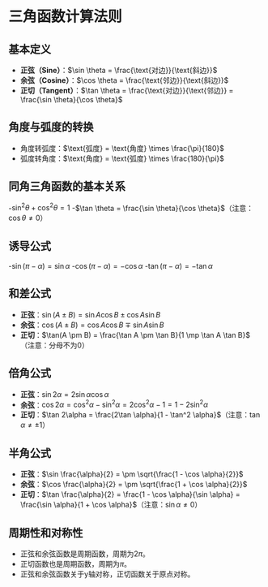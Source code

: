 # 三角函数计算法则

## 基本定义

- **正弦（Sine）**：$\sin \theta = \frac{\text{对边}}{\text{斜边}}$
- **余弦（Cosine）**：$\cos \theta = \frac{\text{邻边}}{\text{斜边}}$
- **正切（Tangent）**：$\tan \theta = \frac{\text{对边}}{\text{邻边}} = \frac{\sin \theta}{\cos \theta}$

## 角度与弧度的转换

- 角度转弧度：$\text{弧度} = \text{角度} \times \frac{\pi}{180}$
- 弧度转角度：$\text{角度} = \text{弧度} \times \frac{180}{\pi}$

## 同角三角函数的基本关系

-$\sin^2 \theta + \cos^2 \theta = 1$
-$\tan \theta = \frac{\sin \theta}{\cos \theta}$（注意：$\cos \theta \neq 0$）

## 诱导公式

-$\sin(\pi - \alpha) = \sin \alpha$
-$\cos(\pi - \alpha) = -\cos \alpha$
-$\tan(\pi - \alpha) = -\tan \alpha$

## 和差公式

- **正弦**：$\sin(A \pm B) = \sin A \cos B \pm \cos A \sin B$
- **余弦**：$\cos(A \pm B) = \cos A \cos B \mp \sin A \sin B$
- **正切**：$\tan(A \pm B) = \frac{\tan A \pm \tan B}{1 \mp \tan A \tan B}$（注意：分母不为0）

## 倍角公式

- **正弦**：$\sin 2\alpha = 2\sin \alpha \cos \alpha$
- **余弦**：$\cos 2\alpha = \cos^2 \alpha - \sin^2 \alpha = 2\cos^2 \alpha - 1 = 1 - 2\sin^2 \alpha$
- **正切**：$\tan 2\alpha = \frac{2\tan \alpha}{1 - \tan^2 \alpha}$（注意：$\tan \alpha \neq \pm 1$）

## 半角公式

- **正弦**：$\sin \frac{\alpha}{2} = \pm \sqrt{\frac{1 - \cos \alpha}{2}}$
- **余弦**：$\cos \frac{\alpha}{2} = \pm \sqrt{\frac{1 + \cos \alpha}{2}}$
- **正切**：$\tan \frac{\alpha}{2} = \frac{1 - \cos \alpha}{\sin \alpha} = \frac{\sin \alpha}{1 + \cos \alpha}$（注意：$\sin \alpha \neq 0$）

## 周期性和对称性

- 正弦和余弦函数是周期函数，周期为$2\pi$。
- 正切函数也是周期函数，周期为$\pi$。
- 正弦和余弦函数关于y轴对称，正切函数关于原点对称。
